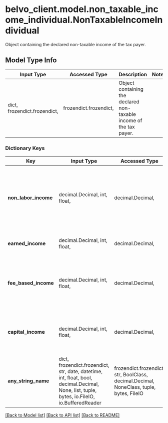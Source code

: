 # belvo_client.model.non_taxable_income_individual.NonTaxableIncomeIndividual

Object containing the declared non-taxable income of the tax payer.

## Model Type Info
Input Type | Accessed Type | Description | Notes
------------ | ------------- | ------------- | -------------
dict, frozendict.frozendict,  | frozendict.frozendict,  | Object containing the declared non-taxable income of the tax payer. | 

### Dictionary Keys
Key | Input Type | Accessed Type | Description | Notes
------------ | ------------- | ------------- | ------------- | -------------
**non_labor_income** | decimal.Decimal, int, float,  | decimal.Decimal,  | Income that cannot be classified into the other three fields (such as income from cryptocurrencies or regular transfers from parents). | value must be a 32 bit float
**earned_income** | decimal.Decimal, int, float,  | decimal.Decimal,  | Income received from employment. | value must be a 32 bit float
**fee_based_income** | decimal.Decimal, int, float,  | decimal.Decimal,  | Income received from emitted invoices (for example, income independent contractors or freelancers receive). | value must be a 32 bit float
**capital_income** | decimal.Decimal, int, float,  | decimal.Decimal,  | Income received from an investment (such as dividends or from renting a property). | value must be a 32 bit float
**any_string_name** | dict, frozendict.frozendict, str, date, datetime, int, float, bool, decimal.Decimal, None, list, tuple, bytes, io.FileIO, io.BufferedReader | frozendict.frozendict, str, BoolClass, decimal.Decimal, NoneClass, tuple, bytes, FileIO | any string name can be used but the value must be the correct type | [optional]

[[Back to Model list]](../../README.md#documentation-for-models) [[Back to API list]](../../README.md#documentation-for-api-endpoints) [[Back to README]](../../README.md)


